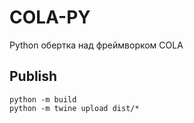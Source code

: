 # COLA-PY

Python обертка над фреймворком COLA

## Publish

```shell
python -m build
python -m twine upload dist/*
```
